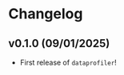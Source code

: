 # Changelog

<!--next-version-placeholder-->

## v0.1.0 (09/01/2025)

- First release of `dataprofiler`!